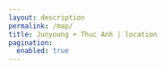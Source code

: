 ```yaml
---
layout: description
permalink: /map/
title: Junyoung + Thuc Anh | location
pagination:
  enabled: true
---
```


